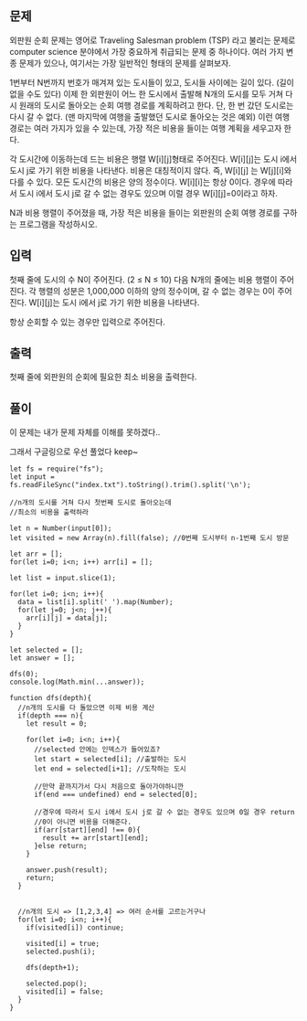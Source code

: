 ## 문제

외판원 순회 문제는 영어로 Traveling Salesman problem (TSP) 라고 불리는 문제로 computer science 분야에서 가장 중요하게 취급되는 문제 중 하나이다. 여러 가지 변종 문제가 있으나, 여기서는 가장 일반적인 형태의 문제를 살펴보자.

1번부터 N번까지 번호가 매겨져 있는 도시들이 있고, 도시들 사이에는 길이 있다. (길이 없을 수도 있다) 이제 한 외판원이 어느 한 도시에서 출발해 N개의 도시를 모두 거쳐 다시 원래의 도시로 돌아오는 순회 여행 경로를 계획하려고 한다. 단, 한 번 갔던 도시로는 다시 갈 수 없다. (맨 마지막에 여행을 출발했던 도시로 돌아오는 것은 예외) 이런 여행 경로는 여러 가지가 있을 수 있는데, 가장 적은 비용을 들이는 여행 계획을 세우고자 한다.

각 도시간에 이동하는데 드는 비용은 행렬 W[i][j]형태로 주어진다. W[i][j]는 도시 i에서 도시 j로 가기 위한 비용을 나타낸다. 비용은 대칭적이지 않다. 즉, W[i][j] 는 W[j][i]와 다를 수 있다. 모든 도시간의 비용은 양의 정수이다. W[i][i]는 항상 0이다. 경우에 따라서 도시 i에서 도시 j로 갈 수 없는 경우도 있으며 이럴 경우 W[i][j]=0이라고 하자.

N과 비용 행렬이 주어졌을 때, 가장 적은 비용을 들이는 외판원의 순회 여행 경로를 구하는 프로그램을 작성하시오.

## 입력

첫째 줄에 도시의 수 N이 주어진다. (2 ≤ N ≤ 10) 다음 N개의 줄에는 비용 행렬이 주어진다. 각 행렬의 성분은 1,000,000 이하의 양의 정수이며, 갈 수 없는 경우는 0이 주어진다. W[i][j]는 도시 i에서 j로 가기 위한 비용을 나타낸다.

항상 순회할 수 있는 경우만 입력으로 주어진다.

## 출력

첫째 줄에 외판원의 순회에 필요한 최소 비용을 출력한다.

## 풀이

이 문제는 내가 문제 자체를 이해를 못하겠다..

그래서 구글링으로 우선 풀었다 keep~

```
let fs = require("fs");
let input = fs.readFileSync("index.txt").toString().trim().split('\n');

//n개의 도시를 거쳐 다시 첫번째 도시로 돌아오는데
//최소의 비용을 출력하라

let n = Number(input[0]);
let visited = new Array(n).fill(false); //0번째 도시부터 n-1번째 도시 방문

let arr = [];
for(let i=0; i<n; i++) arr[i] = [];

let list = input.slice(1);

for(let i=0; i<n; i++){
  data = list[i].split(' ').map(Number);
  for(let j=0; j<n; j++){
    arr[i][j] = data[j];
  }
}

let selected = [];
let answer = [];

dfs(0);
console.log(Math.min(...answer));

function dfs(depth){
  //n개의 도시를 다 돌았으면 이제 비용 계산
  if(depth === n){
    let result = 0;

    for(let i=0; i<n; i++){
      //selected 안에는 인덱스가 들어있죠?
      let start = selected[i]; //출발하는 도시
      let end = selected[i+1]; //도착하는 도시

      //만약 끝까지가서 다시 처음으로 돌아가야하니깐
      if(end === undefined) end = selected[0];

      //경우에 따라서 도시 i에서 도시 j로 갈 수 없는 경우도 있으며 0일 경우 return
      //0이 아니면 비용을 더해준다.
      if(arr[start][end] !== 0){
        result += arr[start][end];
      }else return;
    }

    answer.push(result);
    return;
  }


  //n개의 도시 => [1,2,3,4] => 여러 순서를 고르는거구나
  for(let i=0; i<n; i++){
    if(visited[i]) continue;

    visited[i] = true;
    selected.push(i);

    dfs(depth+1);

    selected.pop();
    visited[i] = false;
  }
}
```
